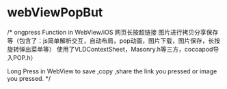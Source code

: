 # webViewPopBut
/*
ongpress Function in WebView/iOS 网页长按超链接 图片进行拷贝分享保存等（包含了：js简单解析交互，自动布局，pop动画，图片下载，图片保存，长按旋转弹出菜单等）
使用了VLDContextSheet，Masonry.h等三方，cocoapod导入POP.h）

Long Press in WebView to save ,copy ,share the link you pressed or
image you pressed.
*/
